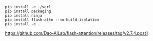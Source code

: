 ```
pip install -e ./verl
pip install packaging
pip install ninja
pip install flash-attn --no-build-isolation
pip install -e .
```


https://github.com/Dao-AILab/flash-attention/releases/tag/v2.7.4.post1